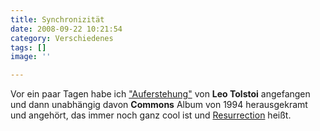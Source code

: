 ```yaml
---
title: Synchronizität
date: 2008-09-22 10:21:54
category: Verschiedenes
tags: []
image: ''

---
```


Vor ein paar Tagen habe ich ["Auferstehung"](http://de.wikipedia.org/wiki/Auferstehung_(Tolstoi)) von **Leo Tolstoi** angefangen und dann unabhängig davon **Commons** Album von 1994 herausgekramt und angehört, das immer noch ganz cool ist und [Resurrection](http://en.wikipedia.org/wiki/Resurrection_(Common_album)) heißt.
